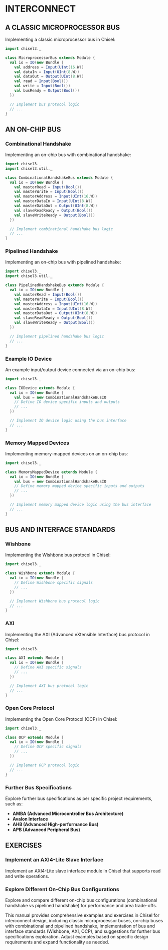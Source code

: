 # INTERCONNECT

## A CLASSIC MICROPROCESSOR BUS

Implementing a classic microprocessor bus in Chisel:

```scala
import chisel3._

class MicroprocessorBus extends Module {
  val io = IO(new Bundle {
    val address = Input(UInt(16.W))
    val dataIn = Input(UInt(8.W))
    val dataOut = Output(UInt(8.W))
    val read = Input(Bool())
    val write = Input(Bool())
    val busReady = Output(Bool())
  })

  // Implement bus protocol logic
  // ...
}
```

## AN ON-CHIP BUS

### Combinational Handshake

Implementing an on-chip bus with combinational handshake:

```scala
import chisel3._
import chisel3.util._

class CombinationalHandshakeBus extends Module {
  val io = IO(new Bundle {
    val masterRead = Input(Bool())
    val masterWrite = Input(Bool())
    val masterAddress = Input(UInt(16.W))
    val masterDataIn = Input(UInt(8.W))
    val masterDataOut = Output(UInt(8.W))
    val slaveReadReady = Output(Bool())
    val slaveWriteReady = Output(Bool())
  })

  // Implement combinational handshake bus logic
  // ...
}
```

### Pipelined Handshake

Implementing an on-chip bus with pipelined handshake:

```scala
import chisel3._
import chisel3.util._

class PipelinedHandshakeBus extends Module {
  val io = IO(new Bundle {
    val masterRead = Input(Bool())
    val masterWrite = Input(Bool())
    val masterAddress = Input(UInt(16.W))
    val masterDataIn = Input(UInt(8.W))
    val masterDataOut = Output(UInt(8.W))
    val slaveReadReady = Output(Bool())
    val slaveWriteReady = Output(Bool())
  })

  // Implement pipelined handshake bus logic
  // ...
}
```

### Example IO Device

An example input/output device connected via an on-chip bus:

```scala
import chisel3._

class IODevice extends Module {
  val io = IO(new Bundle {
    val bus = new CombinationalHandshakeBusIO
    // Define IO device specific inputs and outputs
    // ...
  })

  // Implement IO device logic using the bus interface
  // ...
}
```

### Memory Mapped Devices

Implementing memory-mapped devices on an on-chip bus:

```scala
import chisel3._

class MemoryMappedDevice extends Module {
  val io = IO(new Bundle {
    val bus = new CombinationalHandshakeBusIO
    // Define memory mapped device specific inputs and outputs
    // ...
  })

  // Implement memory mapped device logic using the bus interface
  // ...
}
```

## BUS AND INTERFACE STANDARDS

### Wishbone

Implementing the Wishbone bus protocol in Chisel:

```scala
import chisel3._

class Wishbone extends Module {
  val io = IO(new Bundle {
    // Define Wishbone specific signals
    // ...
  })

  // Implement Wishbone bus protocol logic
  // ...
}
```

### AXI

Implementing the AXI (Advanced eXtensible Interface) bus protocol in Chisel:

```scala
import chisel3._

class AXI extends Module {
  val io = IO(new Bundle {
    // Define AXI specific signals
    // ...
  })

  // Implement AXI bus protocol logic
  // ...
}
```

### Open Core Protocol

Implementing the Open Core Protocol (OCP) in Chisel:

```scala
import chisel3._

class OCP extends Module {
  val io = IO(new Bundle {
    // Define OCP specific signals
    // ...
  })

  // Implement OCP protocol logic
  // ...
}
```

### Further Bus Specifications

Explore further bus specifications as per specific project requirements, such as:

- **AMBA (Advanced Microcontroller Bus Architecture)**
- **Avalon Interface**
- **AHB (Advanced High-performance Bus)**
- **APB (Advanced Peripheral Bus)**

## EXERCISES

### Implement an AXI4-Lite Slave Interface

Implement an AXI4-Lite slave interface module in Chisel that supports read and write operations.

### Explore Different On-Chip Bus Configurations

Explore and compare different on-chip bus configurations (combinational handshake vs pipelined handshake) for performance and area trade-offs.

This manual provides comprehensive examples and exercises in Chisel for interconnect design, including classic microprocessor buses, on-chip buses with combinational and pipelined handshake, implementation of bus and interface standards (Wishbone, AXI, OCP), and suggestions for further bus specifications exploration. Adjust examples based on specific design requirements and expand functionality as needed.
